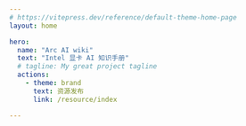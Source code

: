 ```yaml
---
# https://vitepress.dev/reference/default-theme-home-page
layout: home

hero:
  name: "Arc AI wiki"
  text: "Intel 显卡 AI 知识手册"
  # tagline: My great project tagline
  actions:
    - theme: brand
      text: 资源发布
      link: /resource/index

---
```


